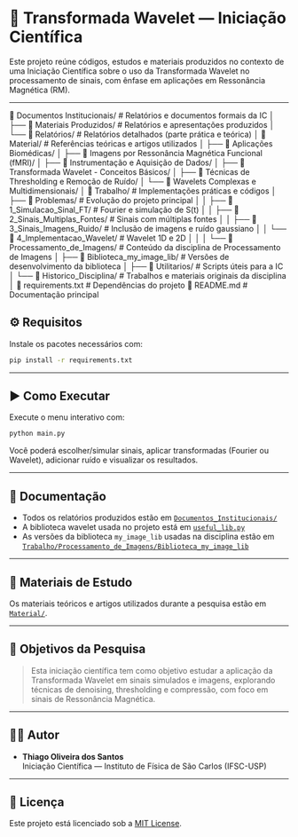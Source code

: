 # 🧠 Transformada Wavelet — Iniciação Científica

Este projeto reúne códigos, estudos e materiais produzidos no contexto de uma Iniciação Científica sobre o uso da Transformada Wavelet no processamento de sinais, com ênfase em aplicações em Ressonância Magnética (RM).

---

📁 Documentos Institucionais/             # Relatórios e documentos formais da IC
│   ├── 📁 Materiais Produzidos/           # Relatórios e apresentações produzidos
│   └── 📁 Relatórios/                     # Relatórios detalhados (parte prática e teórica)
│
📁 Material/                               # Referências teóricas e artigos utilizados
│   ├── 📁 Aplicações Biomédicas/
│   ├── 📁 Imagens por Ressonância Magnética Funcional (fMRI)/
│   ├── 📁 Instrumentação e Aquisição de Dados/
│   ├── 📁 Transformada Wavelet - Conceitos Básicos/
│   ├── 📁 Técnicas de Thresholding e Remoção de Ruído/
│   └── 📁 Wavelets Complexas e Multidimensionais/
│
📁 Trabalho/                               # Implementações práticas e códigos
│   ├── 📁 Problemas/                      # Evolução do projeto principal
│   │   ├── 📁 1_Simulacao_Sinal_FT/       # Fourier e simulação de S(t)
│   │   ├── 📁 2_Sinais_Multiplas_Fontes/  # Sinais com múltiplas fontes
│   │   ├── 📁 3_Sinais_Imagens_Ruido/     # Inclusão de imagens e ruído gaussiano
│   │   └── 📁 4_Implementacao_Wavelet/    # Wavelet 1D e 2D
│   │
│   └── 📁 Processamento_de_Imagens/       # Conteúdo da disciplina de Processamento de Imagens
│       ├── 📁 Biblioteca_my_image_lib/    # Versões de desenvolvimento da biblioteca
│       ├── 📁 Utilitarios/                 # Scripts úteis para a IC
│       └── 📁 Historico_Disciplina/        # Trabalhos e materiais originais da disciplina
│
📄 requirements.txt                        # Dependências do projeto
📄 README.md                               # Documentação principal


## ⚙️ Requisitos

Instale os pacotes necessários com:

```bash
pip install -r requirements.txt
```

---

## ▶️ Como Executar

Execute o menu interativo com:

```bash
python main.py
```

Você poderá escolher/simular sinais, aplicar transformadas (Fourier ou Wavelet), adicionar ruído e visualizar os resultados.

---

## 📘 Documentação

- Todos os relatórios produzidos estão em [`Documentos_Institucionais/`](./Documentos_Institucionais)
- A biblioteca wavelet usada no projeto está em [`useful_lib.py`](./useful_lib.py)
- As versões da biblioteca `my_image_lib` usadas na disciplina estão em [`Trabalho/Processamento_de_Imagens/Biblioteca_my_image_lib`](./Trabalho/Processamento_de_Imagens/Biblioteca_my_image_lib)

---

## 📎 Materiais de Estudo

Os materiais teóricos e artigos utilizados durante a pesquisa estão em [`Material/`](./Material/).

---

## 🧠 Objetivos da Pesquisa

> Esta iniciação científica tem como objetivo estudar a aplicação da Transformada Wavelet em sinais simulados e imagens, explorando técnicas de denoising, thresholding e compressão, com foco em sinais de Ressonância Magnética.

---

## 🧑‍💻 Autor

- **Thiago Oliveira dos Santos**  
  Iniciação Científica — Instituto de Física de São Carlos (IFSC-USP)

---

## 📄 Licença

Este projeto está licenciado sob a [MIT License](./LICENSE).

